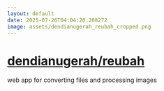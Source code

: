 ```yaml
---
layout: default
date: 2025-07-26T04:04:20.208272
image: assets/dendianugerah_reubah_cropped.png
---
```


# [dendianugerah/reubah](https://github.com/dendianugerah/reubah)

web app for converting files and processing images
